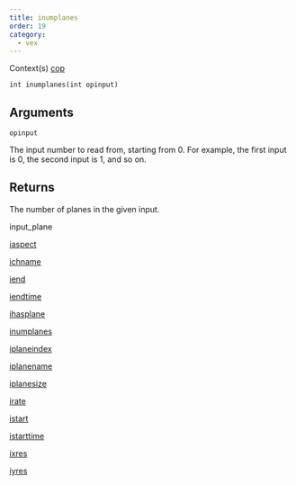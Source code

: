 ```yaml
---
title: inumplanes
order: 19
category:
  - vex
---
```




Context(s)
[cop](../contexts/cop.html)

`int inumplanes(int opinput)`

## Arguments

`opinput`

The input number to read from, starting from 0. For example, the first input is 0, the second input is 1, and so on.

## Returns

The number of planes in the given input.


input_plane

[iaspect](iaspect.html)

[ichname](ichname.html)

[iend](iend.html)

[iendtime](iendtime.html)

[ihasplane](ihasplane.html)

[inumplanes](inumplanes.html)

[iplaneindex](iplaneindex.html)

[iplanename](iplanename.html)

[iplanesize](iplanesize.html)

[irate](irate.html)

[istart](istart.html)

[istarttime](istarttime.html)

[ixres](ixres.html)

[iyres](iyres.html)
